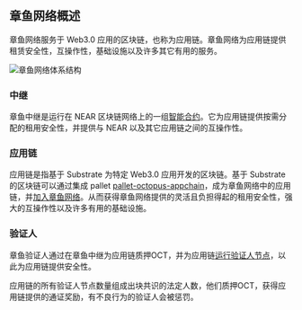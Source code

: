 ## 章鱼网络概述

章鱼网络服务于 Web3.0 应用的区块链，也称为应用链。章鱼网络为应用链提供租赁安全性，互操作性，基础设施以及许多其它有用的服务。

![章鱼网络体系结构](https://raw.githubusercontent.com/octopus-network/pallet-octopus-appchain/master/docs/architecture.jpg)

### 中继

章鱼中继是运行在 NEAR 区块链网络上的一组[智能合约](https://github.com/octopus-network/octopus-relay-contract)。它为应用链提供按需分配的租用安全性，并提供与 NEAR 以及其它应用链之间的互操作性。

### 应用链

应用链是指基于 Substrate 为特定 Web3.0 应用开发的区块链。基于 Substrate 的区块链可以通过集成 pallet [pallet-octopus-appchain](https://github.com/octopus-network/pallet-octopus-appchain)，成为章鱼网络中的应用链，并[加入章鱼网络](https://github.com/octopus-network/pallet-octopus-appchain/blob/master/docs/Appchain_Guide.md)。从而获得章鱼网络提供的灵活且负担得起的租用安全性，强大的互操作性以及许多有用的基础设施。

### 验证人

章鱼验证人通过在章鱼中继为应用链质押OCT，并为应用链[运行验证人节点]()，以此为应用链提供安全性。

应用链的所有验证人节点数量组成出块共识的法定人数，他们质押OCT，获得应用链提供的通证奖励，有不良行为的验证人会被惩罚。